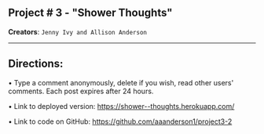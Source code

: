 ## Project # 3 - "Shower Thoughts"
**Creators**: `Jenny Ivy and Allison Anderson`
- - -
## Directions:

• Type a comment anonymously, delete if you wish, read other users' comments. Each post expires after 24 hours. 

• Link to deployed version: https://shower--thoughts.herokuapp.com/

• Link to code on GitHub: https://github.com/aaanderson1/project3-2

<!-- ![Results](/.png) -->
